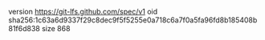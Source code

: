 version https://git-lfs.github.com/spec/v1
oid sha256:1c63a6d9337f29c8dec9f5f5255e0a718c6a7f0a5fa96fd8b185408b81f6d838
size 868
